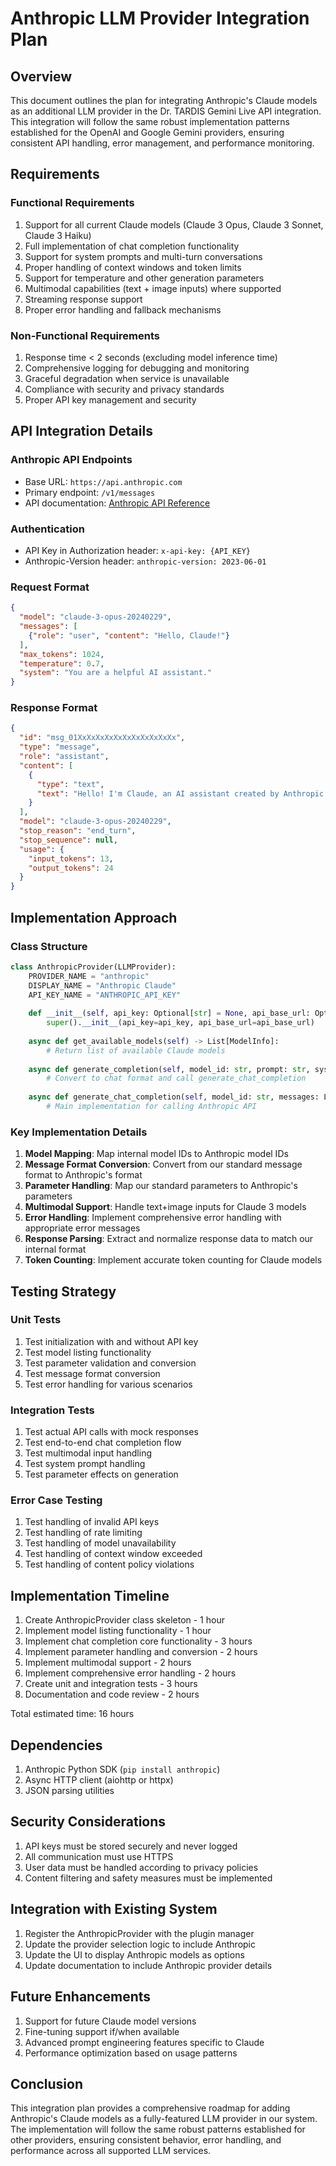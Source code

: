 # Anthropic LLM Provider Integration Plan

## Overview
This document outlines the plan for integrating Anthropic's Claude models as an additional LLM provider in the Dr. TARDIS Gemini Live API integration. This integration will follow the same robust implementation patterns established for the OpenAI and Google Gemini providers, ensuring consistent API handling, error management, and performance monitoring.

## Requirements

### Functional Requirements
1. Support for all current Claude models (Claude 3 Opus, Claude 3 Sonnet, Claude 3 Haiku)
2. Full implementation of chat completion functionality
3. Support for system prompts and multi-turn conversations
4. Proper handling of context windows and token limits
5. Support for temperature and other generation parameters
6. Multimodal capabilities (text + image inputs) where supported
7. Streaming response support
8. Proper error handling and fallback mechanisms

### Non-Functional Requirements
1. Response time < 2 seconds (excluding model inference time)
2. Comprehensive logging for debugging and monitoring
3. Graceful degradation when service is unavailable
4. Compliance with security and privacy standards
5. Proper API key management and security

## API Integration Details

### Anthropic API Endpoints
- Base URL: `https://api.anthropic.com`
- Primary endpoint: `/v1/messages`
- API documentation: [Anthropic API Reference](https://docs.anthropic.com/claude/reference/)

### Authentication
- API Key in Authorization header: `x-api-key: {API_KEY}`
- Anthropic-Version header: `anthropic-version: 2023-06-01`

### Request Format
```json
{
  "model": "claude-3-opus-20240229",
  "messages": [
    {"role": "user", "content": "Hello, Claude!"}
  ],
  "max_tokens": 1024,
  "temperature": 0.7,
  "system": "You are a helpful AI assistant."
}
```

### Response Format
```json
{
  "id": "msg_01XxXxXxXxXxXxXxXxXxXxXx",
  "type": "message",
  "role": "assistant",
  "content": [
    {
      "type": "text",
      "text": "Hello! I'm Claude, an AI assistant created by Anthropic. How can I help you today?"
    }
  ],
  "model": "claude-3-opus-20240229",
  "stop_reason": "end_turn",
  "stop_sequence": null,
  "usage": {
    "input_tokens": 13,
    "output_tokens": 24
  }
}
```

## Implementation Approach

### Class Structure
```python
class AnthropicProvider(LLMProvider):
    PROVIDER_NAME = "anthropic"
    DISPLAY_NAME = "Anthropic Claude"
    API_KEY_NAME = "ANTHROPIC_API_KEY"
    
    def __init__(self, api_key: Optional[str] = None, api_base_url: Optional[str] = None):
        super().__init__(api_key=api_key, api_base_url=api_base_url)
        
    async def get_available_models(self) -> List[ModelInfo]:
        # Return list of available Claude models
        
    async def generate_completion(self, model_id: str, prompt: str, system_prompt: Optional[str] = None, params: Optional[LLMOptions] = None) -> Dict[str, Any]:
        # Convert to chat format and call generate_chat_completion
        
    async def generate_chat_completion(self, model_id: str, messages: List[Dict[str, str]], system_prompt: Optional[str] = None, params: Optional[LLMOptions] = None) -> Dict[str, Any]:
        # Main implementation for calling Anthropic API
```

### Key Implementation Details
1. **Model Mapping**: Map internal model IDs to Anthropic model IDs
2. **Message Format Conversion**: Convert from our standard message format to Anthropic's format
3. **Parameter Handling**: Map our standard parameters to Anthropic's parameters
4. **Multimodal Support**: Handle text+image inputs for Claude 3 models
5. **Error Handling**: Implement comprehensive error handling with appropriate error messages
6. **Response Parsing**: Extract and normalize response data to match our internal format
7. **Token Counting**: Implement accurate token counting for Claude models

## Testing Strategy

### Unit Tests
1. Test initialization with and without API key
2. Test model listing functionality
3. Test parameter validation and conversion
4. Test message format conversion
5. Test error handling for various scenarios

### Integration Tests
1. Test actual API calls with mock responses
2. Test end-to-end chat completion flow
3. Test multimodal input handling
4. Test system prompt handling
5. Test parameter effects on generation

### Error Case Testing
1. Test handling of invalid API keys
2. Test handling of rate limiting
3. Test handling of model unavailability
4. Test handling of context window exceeded
5. Test handling of content policy violations

## Implementation Timeline
1. Create AnthropicProvider class skeleton - 1 hour
2. Implement model listing functionality - 1 hour
3. Implement chat completion core functionality - 3 hours
4. Implement parameter handling and conversion - 2 hours
5. Implement multimodal support - 2 hours
6. Implement comprehensive error handling - 2 hours
7. Create unit and integration tests - 3 hours
8. Documentation and code review - 2 hours

Total estimated time: 16 hours

## Dependencies
1. Anthropic Python SDK (`pip install anthropic`)
2. Async HTTP client (aiohttp or httpx)
3. JSON parsing utilities

## Security Considerations
1. API keys must be stored securely and never logged
2. All communication must use HTTPS
3. User data must be handled according to privacy policies
4. Content filtering and safety measures must be implemented

## Integration with Existing System
1. Register the AnthropicProvider with the plugin manager
2. Update the provider selection logic to include Anthropic
3. Update the UI to display Anthropic models as options
4. Update documentation to include Anthropic provider details

## Future Enhancements
1. Support for future Claude model versions
2. Fine-tuning support if/when available
3. Advanced prompt engineering features specific to Claude
4. Performance optimization based on usage patterns

## Conclusion
This integration plan provides a comprehensive roadmap for adding Anthropic's Claude models as a fully-featured LLM provider in our system. The implementation will follow the same robust patterns established for other providers, ensuring consistent behavior, error handling, and performance across all supported LLM services.
